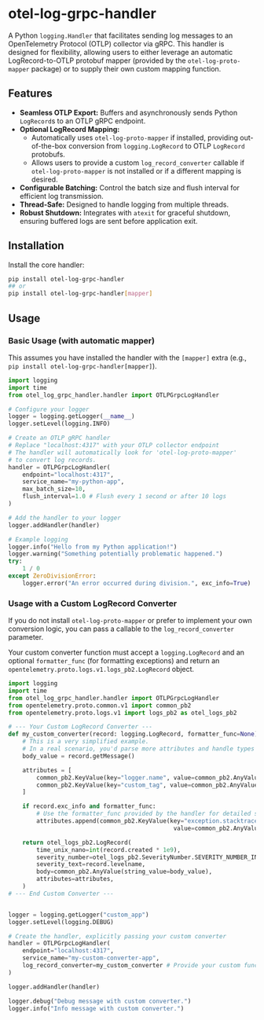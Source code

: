 # otel-log-grpc-handler

A Python `logging.Handler` that facilitates sending log messages to an OpenTelemetry Protocol (OTLP) collector via gRPC. This handler is designed for flexibility, allowing users to either leverage an automatic LogRecord-to-OTLP protobuf mapper (provided by the `otel-log-proto-mapper` package) or to supply their own custom mapping function.

## Features

-   **Seamless OTLP Export:** Buffers and asynchronously sends Python `LogRecord`s to an OTLP gRPC endpoint.
-   **Optional LogRecord Mapping:**
    -   Automatically uses `otel-log-proto-mapper` if installed, providing out-of-the-box conversion from `logging.LogRecord` to OTLP `LogRecord` protobufs.
    -   Allows users to provide a custom `log_record_converter` callable if `otel-log-proto-mapper` is not installed or if a different mapping is desired.
-   **Configurable Batching:** Control the batch size and flush interval for efficient log transmission.
-   **Thread-Safe:** Designed to handle logging from multiple threads.
-   **Robust Shutdown:** Integrates with `atexit` for graceful shutdown, ensuring buffered logs are sent before application exit.

## Installation

Install the core handler:

```bash
pip install otel-log-grpc-handler
## or
pip install otel-log-grpc-handler[mapper]
```

## Usage

### Basic Usage (with automatic mapper)

This assumes you have installed the handler with the `[mapper]` extra (e.g., `pip install otel-log-grpc-handler[mapper]`).

```python
import logging
import time
from otel_log_grpc_handler.handler import OTLPGrpcLogHandler

# Configure your logger
logger = logging.getLogger(__name__)
logger.setLevel(logging.INFO)

# Create an OTLP gRPC handler
# Replace "localhost:4317" with your OTLP collector endpoint
# The handler will automatically look for 'otel-log-proto-mapper'
# to convert log records.
handler = OTLPGrpcLogHandler(
    endpoint="localhost:4317",
    service_name="my-python-app",
    max_batch_size=10,
    flush_interval=1.0 # Flush every 1 second or after 10 logs
)

# Add the handler to your logger
logger.addHandler(handler)

# Example logging
logger.info("Hello from my Python application!")
logger.warning("Something potentially problematic happened.")
try:
    1 / 0
except ZeroDivisionError:
    logger.error("An error occurred during division.", exc_info=True)
```

### Usage with a Custom LogRecord Converter

If you do not install `otel-log-proto-mapper` or prefer to implement your own conversion logic, you can pass a callable to the `log_record_converter` parameter.

Your custom converter function must accept a `logging.LogRecord` and an optional `formatter_func` (for formatting exceptions) and return an `opentelemetry.proto.logs.v1.logs_pb2.LogRecord` object.

```python
import logging
import time
from otel_log_grpc_handler.handler import OTLPGrpcLogHandler
from opentelemetry.proto.common.v1 import common_pb2
from opentelemetry.proto.logs.v1 import logs_pb2 as otel_logs_pb2

# --- Your Custom LogRecord Converter ---
def my_custom_converter(record: logging.LogRecord, formatter_func=None) -> otel_logs_pb2.LogRecord:
    # This is a very simplified example.
    # In a real scenario, you'd parse more attributes and handle types carefully.
    body_value = record.getMessage()

    attributes = [
        common_pb2.KeyValue(key="logger.name", value=common_pb2.AnyValue(string_value=record.name)),
        common_pb2.KeyValue(key="custom_tag", value=common_pb2.AnyValue(string_value="my_special_log")),
    ]

    if record.exc_info and formatter_func:
        # Use the formatter_func provided by the handler for detailed stack traces
        attributes.append(common_pb2.KeyValue(key="exception.stacktrace",
                                               value=common_pb2.AnyValue(string_value=formatter_func(record))))

    return otel_logs_pb2.LogRecord(
        time_unix_nano=int(record.created * 1e9),
        severity_number=otel_logs_pb2.SeverityNumber.SEVERITY_NUMBER_INFO, # Simplified for example
        severity_text=record.levelname,
        body=common_pb2.AnyValue(string_value=body_value),
        attributes=attributes,
    )
# --- End Custom Converter ---


logger = logging.getLogger("custom_app")
logger.setLevel(logging.DEBUG)

# Create the handler, explicitly passing your custom converter
handler = OTLPGrpcLogHandler(
    endpoint="localhost:4317",
    service_name="my-custom-converter-app",
    log_record_converter=my_custom_converter # Provide your custom function
)

logger.addHandler(handler)

logger.debug("Debug message with custom converter.")
logger.info("Info message with custom converter.")
```
